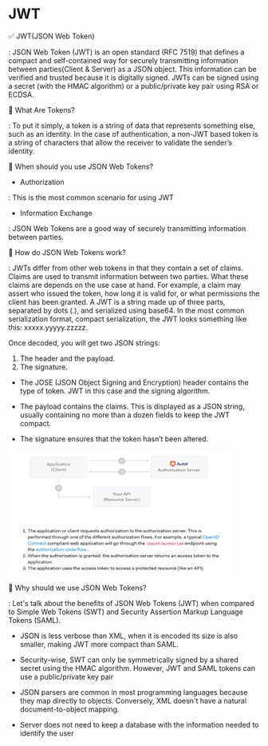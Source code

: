 # JWT

✅ JWT(JSON Web Token)

: JSON Web Token (JWT) is an open standard (RFC 7519) that defines a compact and self-contained way for securely transmitting information between parties(Client & Server) as a JSON object. This information can be verified and trusted because it is digitally signed. JWTs can be signed using a secret (with the HMAC algorithm) or a public/private key pair using RSA or ECDSA.

🤔 What Are Tokens?

: To put it simply, a token is a string of data that represents something else, such as an identity. In the case of authentication, a non-JWT based token is a string of characters that allow the receiver to validate the sender’s identity.

🤔 When should you use JSON Web Tokens?

- Authorization

: This is the most common scenario for using JWT

- Information Exchange

: JSON Web Tokens are a good way of securely transmitting information between parties.

🤔 How do JSON Web Tokens work?

: JWTs differ from other web tokens in that they contain a set of claims. Claims are used to transmit information between two parties. What these claims are depends on the use case at hand. For example, a claim may assert who issued the token, how long it is valid for, or what permissions the client has been granted. A JWT is a string made up of three parts, separated by dots (.), and serialized using base64. In the most common serialization format, compact serialization, the JWT looks something like this: xxxxx.yyyyy.zzzzz.

Once decoded, you will get two JSON strings:

1. The header and the payload.
2. The signature.

- The JOSE (JSON Object Signing and Encryption) header contains the type of token. JWT in this case and the signing algorithm.

- The payload contains the claims. This is displayed as a JSON string, usually containing no more than a dozen fields to keep the JWT compact.

- The signature ensures that the token hasn’t been altered.

<img src="../Images/JWT.png" alt="JWT" width="450" height="250">

🤔 Why should we use JSON Web Tokens?

: Let's talk about the benefits of JSON Web Tokens (JWT) when compared to Simple Web Tokens (SWT) and Security Assertion Markup Language Tokens (SAML).

- JSON is less verbose than XML, when it is encoded its size is also smaller, making JWT more compact than SAML.

- Security-wise, SWT can only be symmetrically signed by a shared secret using the HMAC algorithm. However, JWT and SAML tokens can use a public/private key pair

- JSON parsers are common in most programming languages because they map directly to objects. Conversely, XML doesn't have a natural document-to-object mapping.

- Server does not need to keep a database with the information needed to identify the user

